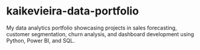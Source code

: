 # kaikevieira-data-portfolio
 My data analytics portfolio showcasing projects in sales forecasting, customer segmentation, churn analysis, and dashboard development using Python, Power BI, and SQL.
